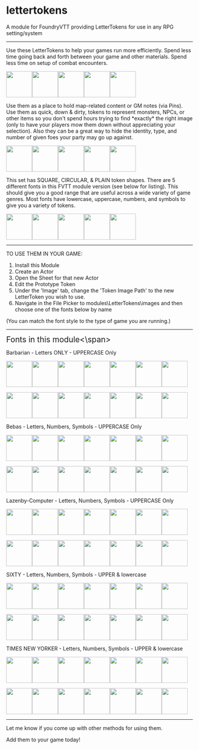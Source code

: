 # lettertokens
A module for FoundryVTT providing LetterTokens for use in any RPG setting/system

---

Use these LetterTokens to help your games run more efficiently. Spend less time going back and forth between your game and other materials. Spend less time on setup of combat encounters.

<img src="images\bebas\SQUARE\WHITE-ON-BLACK\UPPERCASE\bebas_280x280_wob_SQUARE_uppercase_A.png" height="70" width="70"><img src="images\sixty\SQUARE\WHITE-ON-BLUE\UPPERCASE\sixty_280x280_blue_SQUARE_uppercase_B.png" height="70" width="70"><img src="images\times-new-yorker\SQUARE\BLACK-ON-YELLOW\UPPERCASE\times-new-yorker_280x280_yellow_SQUARE_uppercase_C.png" height="70" width="70"><img src="images\lazenby-computer\SQUARE\WHITE-ON-RED\UPPERCASE\lazenby-computer_280x280_red_SQUARE_uppercase_D.png" height="70" width="70"><img src="images\barbarian\SQUARE\BLACK-ON-GREEN\UPPERCASE\barbarian_280x280_green_SQUARE_uppercase_E.png" height="70" width="70">

Use them as a place to hold map-related content or GM notes (via Pins). Use them as quick, down & dirty, tokens to represent monsters, NPCs, or other items so you don't spend hours trying to find \*exactly\* the right image (only to have your players mow them down without appreciating your selection). Also they can be a great way to hide the identity, type, and number of given foes your party may go up against.

<img src="images\lazenby-computer\CIRCLE\WHITE-ON-RED\NUMBERS\lazenby-computer_280x280_red_CIRCLE_number_0.png" height="70" width="70"><img src="images\bebas\CIRCLE\BLACK-ON-YELLOW\NUMBERS\bebas_280x280_yellow_CIRCLE_number_1.png" height="70" width="70"><img src="images\barbarian\CIRCLE\WHITE-ON-BLUE\UPPERCASE\barbarian_280x280_blue_CIRCLE_uppercase_X.png" height="70" width="70"><img src="images\times-new-yorker\CIRCLE\BLACK-ON-GREEN\NUMBERS\times-new-yorker_280x280_green_CIRCLE_number_2.png" height="70" width="70"><img src="images\sixty\CIRCLE\BLACK-ON-WHITE\NUMBERS\sixty_280x280_bow_CIRCLE_number_3.png" height="70" width="70">

This set has SQUARE, CIRCULAR, & PLAIN token shapes. There are 5 different fonts in this FVTT module version (see below for listing). This should give you a good range that are useful across a wide variety of game genres. Most fonts have lowercase, uppercase, numbers, and symbols to give you a variety of tokens.

<img src="images\barbarian\PLAIN\BLACK\UPPERCASE\barbarian_280x280_black_uppercase_Z.png" height="70" width="70"><img src="images\times-new-yorker\PLAIN\BLACK\lowercase\times-new-yorker_280x280_black_lowercase_y.png" height="70" width="70"><img src="images\lazenby-computer\PLAIN\WHITE\UPPERCASE\lazenby-computer_280x280_white_uppercase_X.png" height="70" width="70"><img src="images\bebas\PLAIN\BLACK\UPPERCASE\bebas_280x280_black_uppercase_W.png" height="70" width="70"><img src="images\sixty\PLAIN\WHITE\lowercase\sixty_280x280_white_lowercase_v.png" height="70" width="70">

---

TO USE THEM IN YOUR GAME:

1. Install this Module
2. Create an Actor
3. Open the Sheet for that new Actor
4. Edit the Prototype Token
5. Under the 'Image' tab, change the 'Token Image Path' to the new LetterToken you wish to use.
6. Navigate in the File Picker to modules\LetterTokens\images and then choose one of the fonts below by name

<!-- -->

(You can match the font style to the type of game you are running.)



---

<span style="font-size: 1.5em;">Fonts in this module<\span>

Barbarian - Letters ONLY - UPPERCASE Only

<img src="images\barbarian\PLAIN\BLACK\UPPERCASE\barbarian_280x280_black_uppercase_A.png" height="70" width="70"><img src="images\barbarian\CIRCLE\BLACK-ON-GREEN\UPPERCASE\barbarian_280x280_green_CIRCLE_uppercase_B.png" height="70" width="70"><img src="images\barbarian\CIRCLE\BLACK-ON-WHITE\UPPERCASE\barbarian_280x280_bow_CIRCLE_uppercase_C.png" height="70" width="70"><img src="images\barbarian\CIRCLE\BLACK-ON-YELLOW\UPPERCASE\barbarian_280x280_yellow_CIRCLE_uppercase_D.png" height="70" width="70"><img src="images\barbarian\CIRCLE\WHITE-ON-BLACK\UPPERCASE\barbarian_280x280_wob_CIRCLE_uppercase_E.png" height="70" width="70"><img src="images\barbarian\CIRCLE\WHITE-ON-BLUE\UPPERCASE\barbarian_280x280_blue_CIRCLE_uppercase_F.png" height="70" width="70"><img src="images\barbarian\CIRCLE\WHITE-ON-RED\UPPERCASE\barbarian_280x280_red_CIRCLE_uppercase_G.png" height="70" width="70">

<img src="images\barbarian\PLAIN\WHITE\UPPERCASE\barbarian_280x280_white_uppercase_T.png" height="70" width="70"><img src="images\barbarian\SQUARE\BLACK-ON-GREEN\UPPERCASE\barbarian_280x280_green_SQUARE_uppercase_U.png" height="70" width="70"><img src="images\barbarian\SQUARE\BLACK-ON-WHITE\UPPERCASE\barbarian_280x280_bow_SQUARE_uppercase_V.png" height="70" width="70"><img src="images\barbarian\SQUARE\BLACK-ON-YELLOW\UPPERCASE\barbarian_280x280_yellow_SQUARE_uppercase_W.png" height="70" width="70"><img src="images\barbarian\SQUARE\WHITE-ON-BLACK\UPPERCASE\barbarian_280x280_wob_SQUARE_uppercase_X.png" height="70" width="70"><img src="images\barbarian\SQUARE\WHITE-ON-BLUE\UPPERCASE\barbarian_280x280_blue_SQUARE_uppercase_Y.png" height="70" width="70"><img src="images\barbarian\SQUARE\WHITE-ON-RED\UPPERCASE\barbarian_280x280_red_SQUARE_uppercase_Z.png" height="70" width="70">

Bebas - Letters, Numbers, Symbols - UPPERCASE Only

<img src="images\bebas\PLAIN\BLACK\UPPERCASE\bebas_280x280_black_uppercase_A.png" height="70" width="70"><img src="images\bebas\CIRCLE\BLACK-ON-GREEN\UPPERCASE\bebas_280x280_green_CIRCLE_uppercase_B.png" height="70" width="70"><img src="images\bebas\CIRCLE\BLACK-ON-WHITE\UPPERCASE\bebas_280x280_bow_CIRCLE_uppercase_C.png" height="70" width="70"><img src="images\bebas\CIRCLE\BLACK-ON-YELLOW\UPPERCASE\bebas_280x280_yellow_CIRCLE_uppercase_D.png" height="70" width="70"><img src="images\bebas\CIRCLE\WHITE-ON-BLACK\NUMBERS\bebas_280x280_wob_CIRCLE_number_1.png" height="70" width="70"><img src="images\bebas\CIRCLE\WHITE-ON-BLUE\NUMBERS\bebas_280x280_blue_CIRCLE_number_2.png" height="70" width="70"><img src="images\bebas\CIRCLE\WHITE-ON-RED\NUMBERS\bebas_280x280_red_CIRCLE_number_3.png" height="70" width="70">

<img src="images\bebas\PLAIN\WHITE\UPPERCASE\bebas_280x280_white_uppercase_W.png" height="70" width="70"><img src="images\bebas\SQUARE\BLACK-ON-GREEN\UPPERCASE\bebas_280x280_green_SQUARE_uppercase_X.png" height="70" width="70"><img src="images\bebas\SQUARE\BLACK-ON-WHITE\UPPERCASE\bebas_280x280_bow_SQUARE_uppercase_Y.png" height="70" width="70"><img src="images\bebas\SQUARE\BLACK-ON-YELLOW\UPPERCASE\bebas_280x280_yellow_SQUARE_uppercase_Z.png" height="70" width="70"><img src="images\bebas\SQUARE\WHITE-ON-BLACK\SYMBOLS\bebas_280x280_wob_SQUARE_symbol_percent-sign.png" height="70" width="70"><img src="images\bebas\SQUARE\WHITE-ON-BLUE\SYMBOLS\bebas_280x280_blue_SQUARE_symbol_exclamation-mark.png" height="70" width="70"><img src="images\bebas\SQUARE\WHITE-ON-RED\SYMBOLS\bebas_280x280_red_SQUARE_symbol_plus-sign.png" height="70" width="70">

Lazenby-Computer - Letters, Numbers, Symbols - UPPERCASE Only

<img src="images\lazenby-computer\PLAIN\BLACK\UPPERCASE\lazenby-computer_280x280_black_uppercase_A.png" height="70" width="70"><img src="images\lazenby-computer\CIRCLE\BLACK-ON-GREEN\UPPERCASE\lazenby-computer_280x280_green_CIRCLE_uppercase_B.png" height="70" width="70"><img src="images\lazenby-computer\CIRCLE\BLACK-ON-WHITE\UPPERCASE\lazenby-computer_280x280_bow_CIRCLE_uppercase_C.png" height="70" width="70"><img src="images\lazenby-computer\CIRCLE\BLACK-ON-YELLOW\UPPERCASE\lazenby-computer_280x280_yellow_CIRCLE_uppercase_D.png" height="70" width="70"><img src="images\lazenby-computer\CIRCLE\WHITE-ON-BLACK\NUMBERS\lazenby-computer_280x280_wob_CIRCLE_number_1.png" height="70" width="70"><img src="images\lazenby-computer\CIRCLE\WHITE-ON-BLUE\NUMBERS\lazenby-computer_280x280_blue_CIRCLE_number_2.png" height="70" width="70"><img src="images\lazenby-computer\CIRCLE\WHITE-ON-RED\NUMBERS\lazenby-computer_280x280_red_CIRCLE_number_3.png" height="70" width="70">

<img src="images\lazenby-computer\PLAIN\WHITE\UPPERCASE\lazenby-computer_280x280_white_uppercase_W.png" height="70" width="70"><img src="images\lazenby-computer\SQUARE\BLACK-ON-GREEN\UPPERCASE\lazenby-computer_280x280_green_SQUARE_uppercase_X.png" height="70" width="70"><img src="images\lazenby-computer\SQUARE\BLACK-ON-WHITE\UPPERCASE\lazenby-computer_280x280_bow_SQUARE_uppercase_Y.png" height="70" width="70"><img src="images\lazenby-computer\SQUARE\BLACK-ON-YELLOW\UPPERCASE\lazenby-computer_280x280_yellow_SQUARE_uppercase_Z.png" height="70" width="70"><img src="images\lazenby-computer\SQUARE\WHITE-ON-BLACK\SYMBOLS\lazenby-computer_280x280_wob_SQUARE_symbol_percent-sign.png" height="70" width="70"><img src="images\lazenby-computer\SQUARE\WHITE-ON-BLUE\SYMBOLS\lazenby-computer_280x280_blue_SQUARE_symbol_exclamation-mark.png" height="70" width="70"><img src="images\lazenby-computer\SQUARE\WHITE-ON-RED\SYMBOLS\lazenby-computer_280x280_red_SQUARE_symbol_plus-sign.png" height="70" width="70">

SIXTY - Letters, Numbers, Symbols - UPPER & lowercase

<img src="images\sixty\PLAIN\BLACK\UPPERCASE\sixty_280x280_black_uppercase_A.png" height="70" width="70"><img src="images\sixty\CIRCLE\BLACK-ON-GREEN\UPPERCASE\sixty_280x280_green_CIRCLE_uppercase_B.png" height="70" width="70"><img src="images\sixty\CIRCLE\BLACK-ON-WHITE\UPPERCASE\sixty_280x280_bow_CIRCLE_uppercase_C.png" height="70" width="70"><img src="images\sixty\CIRCLE\BLACK-ON-YELLOW\UPPERCASE\sixty_280x280_yellow_CIRCLE_uppercase_D.png" height="70" width="70"><img src="images\sixty\CIRCLE\WHITE-ON-BLACK\NUMBERS\sixty_280x280_wob_CIRCLE_number_1.png" height="70" width="70"><img src="images\sixty\CIRCLE\WHITE-ON-BLUE\NUMBERS\sixty_280x280_blue_CIRCLE_number_2.png" height="70" width="70"><img src="images\sixty\CIRCLE\WHITE-ON-RED\NUMBERS\sixty_280x280_red_CIRCLE_number_3.png" height="70" width="70">

<img src="images\sixty\PLAIN\WHITE\lowercase\sixty_280x280_white_lowercase_x.png" height="70" width="70"><img src="images\sixty\SQUARE\BLACK-ON-GREEN\lowercase\sixty_280x280_green_SQUARE_lowercase_x.png" height="70" width="70"><img src="images\sixty\SQUARE\BLACK-ON-WHITE\lowercase\sixty_280x280_bow_SQUARE_lowercase_y.png" height="70" width="70"><img src="images\sixty\SQUARE\BLACK-ON-YELLOW\lowercase\sixty_280x280_yellow_SQUARE_lowercase_z.png" height="70" width="70"><img src="images\sixty\SQUARE\WHITE-ON-BLACK\SYMBOLS\sixty_280x280_wob_SQUARE_symbol_dollar-sign.png" height="70" width="70"><img src="images\sixty\SQUARE\WHITE-ON-BLUE\SYMBOLS\sixty_280x280_blue_SQUARE_symbol_exclamation-mark.png" height="70" width="70"><img src="images\sixty\SQUARE\WHITE-ON-RED\SYMBOLS\sixty_280x280_red_SQUARE_symbol_question.png" height="70" width="70">

TIMES NEW YORKER - Letters, Numbers, Symbols - UPPER & lowercase

<img src="images\times-new-yorker\PLAIN\BLACK\UPPERCASE\times-new-yorker_280x280_black_uppercase_A.png" height="70" width="70"><img src="images\times-new-yorker\CIRCLE\BLACK-ON-GREEN\UPPERCASE\times-new-yorker_280x280_green_CIRCLE_uppercase_B.png" height="70" width="70"><img src="images\times-new-yorker\CIRCLE\BLACK-ON-WHITE\UPPERCASE\times-new-yorker_280x280_bow_CIRCLE_uppercase_C.png" height="70" width="70"><img src="images\times-new-yorker\CIRCLE\BLACK-ON-YELLOW\UPPERCASE\times-new-yorker_280x280_yellow_CIRCLE_uppercase_D.png" height="70" width="70"><img src="images\times-new-yorker\CIRCLE\WHITE-ON-BLACK\NUMBERS\times-new-yorker_280x280_wob_CIRCLE_number_1.png" height="70" width="70"><img src="images\times-new-yorker\CIRCLE\WHITE-ON-BLUE\NUMBERS\times-new-yorker_280x280_blue_CIRCLE_number_2.png" height="70" width="70"><img src="images\times-new-yorker\CIRCLE\WHITE-ON-RED\NUMBERS\times-new-yorker_280x280_red_CIRCLE_number_3.png" height="70" width="70">

<img src="images\times-new-yorker\PLAIN\WHITE\lowercase\times-new-yorker_280x280_white_lowercase_w.png" height="70" width="70"><img src="images\times-new-yorker\SQUARE\BLACK-ON-GREEN\lowercase\times-new-yorker_280x280_green_SQUARE_lowercase_x.png" height="70" width="70"><img src="images\times-new-yorker\SQUARE\BLACK-ON-WHITE\lowercase\times-new-yorker_280x280_bow_SQUARE_lowercase_y.png" height="70" width="70"><img src="images\times-new-yorker\SQUARE\BLACK-ON-YELLOW\lowercase\times-new-yorker_280x280_yellow_SQUARE_lowercase_z.png" height="70" width="70"><img src="images\times-new-yorker\SQUARE\WHITE-ON-BLACK\SYMBOLS\times-new-yorker_280x280_wob_SQUARE_symbol_percent-sign.png" height="70" width="70"><img src="images\times-new-yorker\SQUARE\WHITE-ON-BLUE\SYMBOLS\times-new-yorker_280x280_blue_SQUARE_symbol_exclamation-mark.png" height="70" width="70"><img src="images\times-new-yorker\SQUARE\WHITE-ON-RED\SYMBOLS\times-new-yorker_280x280_red_SQUARE_symbol_plus-sign.png" height="70" width="70">

---

Let me know if you come up with other methods for using them.



Add them to your game today!

